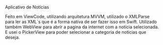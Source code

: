 Aplicativo de Notícias

Feito em ViewCode, utilizando arquitetura MVVM, utilizado o XMLParse para ler as XML´s que é a forma nativa de ser fazer isso em Swift.
Utilizado também WebView para abrir a pagina da internet com a notícia selecionada.
E usei o PickerView para poder selecionar a categoria de noticias que deseja.
